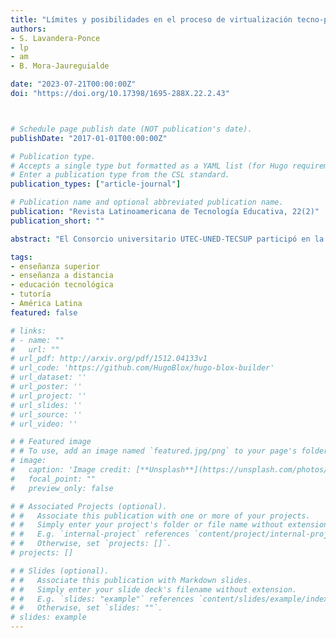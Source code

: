 ```yaml
---
title: "Límites y posibilidades en el proceso de virtualización tecno-pedagógica de universidades peruanas"
authors:
- S. Lavandera-Ponce
- lp
- am
- B. Mora-Jaureguialde

date: "2023-07-21T00:00:00Z"
doi: "https://doi.org/10.17398/1695-288X.22.2.43"



# Schedule page publish date (NOT publication's date).
publishDate: "2017-01-01T00:00:00Z"

# Publication type.
# Accepts a single type but formatted as a YAML list (for Hugo requirements).
# Enter a publication type from the CSL standard.
publication_types: ["article-journal"]

# Publication name and optional abbreviated publication name.
publication: "Revista Latinoamericana de Tecnología Educativa, 22(2)"
publication_short: ""

abstract: "El Consorcio universitario UTEC-UNED-TECSUP participó en la octava convocatoria del Programa de apoyo al diseño e implementación de estrategias para la continuidad del servicio educativo superior de las universidades públicas del Ministerio de educación peruano (PMESUT), cuyo objetivo era fomentar la continuidad del servicio educativo no presencial de las universidades públicas. Este artículo presenta el asesoramiento a cuatro universidades con el objetivo de garantizar la digitalización de la enseñanza tras la pandemia. Realizado el diagnóstico, se llevó a cabo la virtualización tecno-pedagógica de 138 cursos modelo en tres fases: planificación; diseño curricular y acompañamiento docente; e implementación de los cursos en el aula virtual. Las limitaciones se relacionaron con las brechas digitales existentes: escasez de tiempo, autorregulación personal y escasa formación en competencias pedagógicas y digitales de los docentes. Se buscaron medidas de apoyo y tutorización individualizadas, aumentando el número de sesiones sincrónicas que facilitaran la evaluación. El feedback persiguió la información, interacción y responsabilidad sobre lo realizado y la mejora del acto didáctico en modalidad virtual. Como conclusión se destaca la complejidad del proceso y el alto nivel de exigencia para la obtención de resultados que, siendo positivos atravesaron varios obstáculos provenientes de los diferentes agentes y elementos implicados."

tags:
- enseñanza superior
- enseñanza a distancia
- educación tecnológica
- tutoría
- América Latina
featured: false

# links:
# - name: ""
#   url: ""
# url_pdf: http://arxiv.org/pdf/1512.04133v1
# url_code: 'https://github.com/HugoBlox/hugo-blox-builder'
# url_dataset: ''
# url_poster: ''
# url_project: ''
# url_slides: ''
# url_source: ''
# url_video: ''

# # Featured image
# # To use, add an image named `featured.jpg/png` to your page's folder. 
# image:
#   caption: 'Image credit: [**Unsplash**](https://unsplash.com/photos/jdD8gXaTZsc)'
#   focal_point: ""
#   preview_only: false

# # Associated Projects (optional).
# #   Associate this publication with one or more of your projects.
# #   Simply enter your project's folder or file name without extension.
# #   E.g. `internal-project` references `content/project/internal-project/index.md`.
# #   Otherwise, set `projects: []`.
# projects: []

# # Slides (optional).
# #   Associate this publication with Markdown slides.
# #   Simply enter your slide deck's filename without extension.
# #   E.g. `slides: "example"` references `content/slides/example/index.md`.
# #   Otherwise, set `slides: ""`.
# slides: example
---
```

